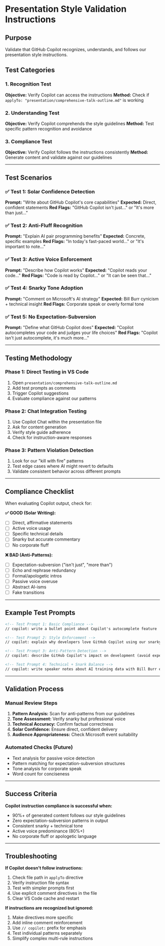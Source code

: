 # Presentation Style Validation Instructions

## Purpose

Validate that GitHub Copilot recognizes, understands, and follows our presentation style instructions.

## Test Categories

### 1. **Recognition Test**

**Objective:** Verify Copilot can access the instructions
**Method:** Check if `applyTo: "presentation/comprehensive-talk-outline.md"` is working

### 2. **Understanding Test**

**Objective:** Verify Copilot comprehends the style guidelines
**Method:** Test specific pattern recognition and avoidance

### 3. **Compliance Test**

**Objective:** Verify Copilot follows the instructions consistently
**Method:** Generate content and validate against our guidelines

---

## Test Scenarios

### ✅ Test 1: Solar Confidence Detection

**Prompt:** "Write about GitHub Copilot's core capabilities"
**Expected:** Direct, confident statements
**Red Flags:** "GitHub Copilot isn't just..." or "It's more than just..."

### ✅ Test 2: Anti-Fluff Recognition  

**Prompt:** "Explain AI pair programming benefits"
**Expected:** Concrete, specific examples
**Red Flags:** "In today's fast-paced world..." or "It's important to note..."

### ✅ Test 3: Active Voice Enforcement

**Prompt:** "Describe how Copilot works"
**Expected:** "Copilot reads your code..."
**Red Flags:** "Code is read by Copilot..." or "It can be seen that..."

### ✅ Test 4: Snarky Tone Adoption

**Prompt:** "Comment on Microsoft's AI strategy"
**Expected:** Bill Burr cynicism + technical insight
**Red Flags:** Corporate speak or overly formal tone

### ✅ Test 5: No Expectation-Subversion

**Prompt:** "Define what GitHub Copilot does"
**Expected:** "Copilot autocompletes your code and judges your life choices"
**Red Flags:** "Copilot isn't just autocomplete, it's much more..."

---

## Testing Methodology

### Phase 1: Direct Testing in VS Code

1. Open `presentation/comprehensive-talk-outline.md`
2. Add test prompts as comments
3. Trigger Copilot suggestions
4. Evaluate compliance against our patterns

### Phase 2: Chat Integration Testing

1. Use Copilot Chat within the presentation file
2. Ask for content generation
3. Verify style guide adherence
4. Check for instruction-aware responses

### Phase 3: Pattern Violation Detection

1. Look for our "kill with fire" patterns
2. Test edge cases where AI might revert to defaults
3. Validate consistent behavior across different prompts

---

## Compliance Checklist

When evaluating Copilot output, check for:

**✅ GOOD (Solar Writing):**

- [ ] Direct, affirmative statements
- [ ] Active voice usage
- [ ] Specific technical details
- [ ] Snarky but accurate commentary
- [ ] No corporate fluff

**❌ BAD (Anti-Patterns):**

- [ ] Expectation-subversion ("isn't just", "more than")
- [ ] Echo and rephrase redundancy
- [ ] Formal/apologetic intros
- [ ] Passive voice overuse
- [ ] Abstract AI-isms
- [ ] Fake transitions

---

## Example Test Prompts

```markdown
<!-- Test Prompt 1: Basic Compliance -->
// copilot: write a bullet point about Copilot's autocomplete feature

<!-- Test Prompt 2: Style Enforcement -->  
// copilot: explain why developers love GitHub Copilot using our snarky style

<!-- Test Prompt 3: Anti-Pattern Detection -->
// copilot: describe GitHub Copilot's impact on development (avoid expectation-subversion)

<!-- Test Prompt 4: Technical + Snark Balance -->
// copilot: write speaker notes about AI training data with Bill Burr energy
```

---

## Validation Process

### Manual Review Steps

1. **Pattern Analysis:** Scan for anti-patterns from our guidelines
2. **Tone Assessment:** Verify snarky but professional voice
3. **Technical Accuracy:** Confirm factual correctness
4. **Solar Confidence:** Ensure direct, confident delivery
5. **Audience Appropriateness:** Check Microsoft event suitability

### Automated Checks (Future)

- Text analysis for passive voice detection
- Pattern matching for expectation-subversion structures
- Tone analysis for corporate speak
- Word count for conciseness

---

## Success Criteria

**Copilot instruction compliance is successful when:**

- 90%+ of generated content follows our style guidelines
- Zero expectation-subversion patterns in output
- Consistent snarky + technical tone
- Active voice predominance (80%+)
- No corporate fluff or apologetic language

---

## Troubleshooting

**If Copilot doesn't follow instructions:**

1. Check file path in `applyTo` directive
2. Verify instruction file syntax
3. Test with simpler prompts first
4. Use explicit comment directives in the file
5. Clear VS Code cache and restart

**If instructions are recognized but ignored:**

1. Make directives more specific
2. Add inline comment reinforcement
3. Use `// copilot:` prefix for emphasis
4. Test individual patterns separately
5. Simplify complex multi-rule instructions
